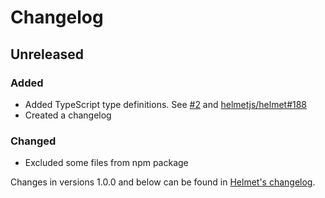 # Changelog

## Unreleased
### Added
- Added TypeScript type definitions. See [#2](https://github.com/helmetjs/hide-powered-by/issues/2) and [helmetjs/helmet#188](https://github.com/helmetjs/helmet/issues/188)
- Created a changelog

### Changed
- Excluded some files from npm package

Changes in versions 1.0.0 and below can be found in [Helmet's changelog](https://github.com/helmetjs/helmet/blob/master/CHANGELOG.md).
